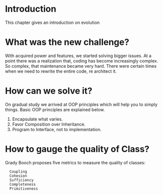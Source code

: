 # Introduction

This chapter gives an introduction on evolution

# What was the new challenge?

With acquired power and features, we started solving bigger issues. At a point there was a realization that, coding has become increasingly complex. So complex, that maintenance became very hard. There were certain times when we need to rewrite the entire code, re architect it.

# How can we solve it?

On gradual study we arrived at OOP principles which will help you to simply things. Basic OOP principles are explained below.

1) Encapsulate what varies.
2) Favor Composition over Inheritance.
3) Program to Interface, not to implementation.

# How to gauge the quality of Class?
Grady Booch proposes five metrics to measure the quality of classes:

      Coupling
      Cohesion
      Sufficiency
      Completeness
      Primitiveness
